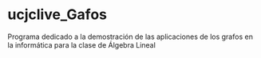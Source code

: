 # ucjclive_Gafos

Programa dedicado a la demostración de las aplicaciones de los grafos en la informática para la clase de Álgebra Lineal
